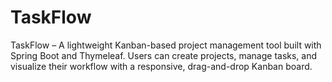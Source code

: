 # TaskFlow
TaskFlow – A lightweight Kanban-based project management tool built with Spring Boot and Thymeleaf. Users can create projects, manage tasks, and visualize their workflow with a responsive, drag-and-drop Kanban board.
